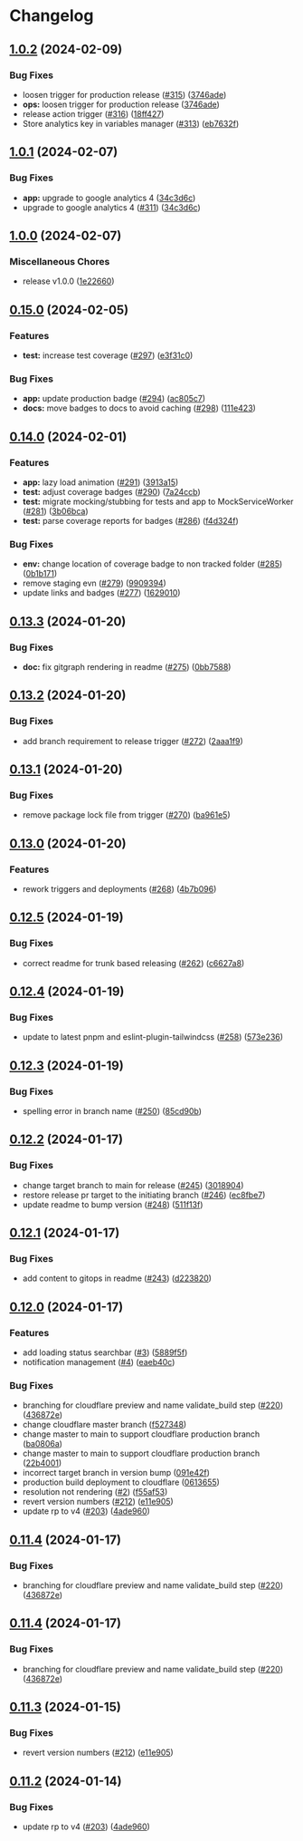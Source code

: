 # Changelog

## [1.0.2](https://github.com/nader-eloshaiker/screen-geometry-app/compare/v1.0.1...v1.0.2) (2024-02-09)


### Bug Fixes

* loosen trigger for production release ([#315](https://github.com/nader-eloshaiker/screen-geometry-app/issues/315)) ([3746ade](https://github.com/nader-eloshaiker/screen-geometry-app/commit/3746adeb2381bb268be728ab762d0b6821a19d71))
* **ops:** loosen trigger for production release ([3746ade](https://github.com/nader-eloshaiker/screen-geometry-app/commit/3746adeb2381bb268be728ab762d0b6821a19d71))
* release action trigger ([#316](https://github.com/nader-eloshaiker/screen-geometry-app/issues/316)) ([18ff427](https://github.com/nader-eloshaiker/screen-geometry-app/commit/18ff4274e5201860d1a200385ddfdb4839e6e99b))
* Store analytics key in variables manager ([#313](https://github.com/nader-eloshaiker/screen-geometry-app/issues/313)) ([eb7632f](https://github.com/nader-eloshaiker/screen-geometry-app/commit/eb7632f6c50640d3bcc51025af7ae88b32a83f49))

## [1.0.1](https://github.com/nader-eloshaiker/screen-geometry-app/compare/v1.0.0...v1.0.1) (2024-02-07)


### Bug Fixes

* **app:** upgrade to google analytics 4 ([34c3d6c](https://github.com/nader-eloshaiker/screen-geometry-app/commit/34c3d6c49d5272aabe130c4cd6464b1a83eb653e))
* upgrade to google analytics 4 ([#311](https://github.com/nader-eloshaiker/screen-geometry-app/issues/311)) ([34c3d6c](https://github.com/nader-eloshaiker/screen-geometry-app/commit/34c3d6c49d5272aabe130c4cd6464b1a83eb653e))

## [1.0.0](https://github.com/nader-eloshaiker/screen-geometry-app/compare/v0.15.0...v1.0.0) (2024-02-07)


### Miscellaneous Chores

* release v1.0.0 ([1e22660](https://github.com/nader-eloshaiker/screen-geometry-app/commit/1e22660ca27303461db993540caede6c86052a4c))

## [0.15.0](https://github.com/nader-eloshaiker/screen-geometry-app/compare/v0.14.0...v0.15.0) (2024-02-05)


### Features

* **test:** increase test coverage ([#297](https://github.com/nader-eloshaiker/screen-geometry-app/issues/297)) ([e3f31c0](https://github.com/nader-eloshaiker/screen-geometry-app/commit/e3f31c09a14adc451e95cf151316cbe0f3424749))


### Bug Fixes

* **app:** update production badge ([#294](https://github.com/nader-eloshaiker/screen-geometry-app/issues/294)) ([ac805c7](https://github.com/nader-eloshaiker/screen-geometry-app/commit/ac805c76e785e275f0710306c7534eba47656f65))
* **docs:** move badges to docs to avoid caching ([#298](https://github.com/nader-eloshaiker/screen-geometry-app/issues/298)) ([111e423](https://github.com/nader-eloshaiker/screen-geometry-app/commit/111e4238fa18d025ff3d26e3e62f4325a728fc47))

## [0.14.0](https://github.com/nader-eloshaiker/screen-geometry-app/compare/v0.13.3...v0.14.0) (2024-02-01)


### Features

* **app:** lazy load animation ([#291](https://github.com/nader-eloshaiker/screen-geometry-app/issues/291)) ([3913a15](https://github.com/nader-eloshaiker/screen-geometry-app/commit/3913a15683560da6179706dd3bec1c54f1311ded))
* **test:** adjust coverage badges ([#290](https://github.com/nader-eloshaiker/screen-geometry-app/issues/290)) ([7a24ccb](https://github.com/nader-eloshaiker/screen-geometry-app/commit/7a24ccb00f63ba3fb7f2cadbabf440214e911a88))
* **test:** migrate mocking/stubbing for tests and app to MockServiceWorker ([#281](https://github.com/nader-eloshaiker/screen-geometry-app/issues/281)) ([3b06bca](https://github.com/nader-eloshaiker/screen-geometry-app/commit/3b06bca9542cb5c13e37b94b2f35776d7e9c0a98))
* **test:** parse coverage reports for badges ([#286](https://github.com/nader-eloshaiker/screen-geometry-app/issues/286)) ([f4d324f](https://github.com/nader-eloshaiker/screen-geometry-app/commit/f4d324f3aff75b15918c48b2b1047d12666d1052))


### Bug Fixes

* **env:** change location of coverage badge to non tracked folder ([#285](https://github.com/nader-eloshaiker/screen-geometry-app/issues/285)) ([0b1b171](https://github.com/nader-eloshaiker/screen-geometry-app/commit/0b1b1713ddb8f51bac6121b1408a7901f2885a58))
* remove staging evn ([#279](https://github.com/nader-eloshaiker/screen-geometry-app/issues/279)) ([9909394](https://github.com/nader-eloshaiker/screen-geometry-app/commit/99093944685cfb7e22349369585630b2fc795ddf))
* update links and badges ([#277](https://github.com/nader-eloshaiker/screen-geometry-app/issues/277)) ([1629010](https://github.com/nader-eloshaiker/screen-geometry-app/commit/16290105772184e9035ea677478803ea19d1a0e3))

## [0.13.3](https://github.com/nader-eloshaiker/screen-geometry-app/compare/v0.13.2...v0.13.3) (2024-01-20)


### Bug Fixes

* **doc:** fix gitgraph rendering in readme ([#275](https://github.com/nader-eloshaiker/screen-geometry-app/issues/275)) ([0bb7588](https://github.com/nader-eloshaiker/screen-geometry-app/commit/0bb7588cd145febe76cb1c35ea32c23e9daa18d2))

## [0.13.2](https://github.com/nader-eloshaiker/screen-geometry-app/compare/v0.13.1...v0.13.2) (2024-01-20)


### Bug Fixes

* add branch requirement to release trigger ([#272](https://github.com/nader-eloshaiker/screen-geometry-app/issues/272)) ([2aaa1f9](https://github.com/nader-eloshaiker/screen-geometry-app/commit/2aaa1f9b912c9574a3bcb557666648c236f9d8fd))

## [0.13.1](https://github.com/nader-eloshaiker/screen-geometry-app/compare/v0.13.0...v0.13.1) (2024-01-20)


### Bug Fixes

* remove package lock file from trigger ([#270](https://github.com/nader-eloshaiker/screen-geometry-app/issues/270)) ([ba961e5](https://github.com/nader-eloshaiker/screen-geometry-app/commit/ba961e51c2de44dbde276cc76ff3f9957deb5f09))

## [0.13.0](https://github.com/nader-eloshaiker/screen-geometry-app/compare/v0.12.5...v0.13.0) (2024-01-20)


### Features

* rework triggers and deployments ([#268](https://github.com/nader-eloshaiker/screen-geometry-app/issues/268)) ([4b7b096](https://github.com/nader-eloshaiker/screen-geometry-app/commit/4b7b09663cd110c6792dc8ae5f655da4c0d8b227))

## [0.12.5](https://github.com/nader-eloshaiker/screen-geometry-app/compare/v0.12.4...v0.12.5) (2024-01-19)


### Bug Fixes

* correct readme for trunk based releasing ([#262](https://github.com/nader-eloshaiker/screen-geometry-app/issues/262)) ([c6627a8](https://github.com/nader-eloshaiker/screen-geometry-app/commit/c6627a8ab235507e565cc104de9fad16331d9408))

## [0.12.4](https://github.com/nader-eloshaiker/screen-geometry-app/compare/v0.12.3...v0.12.4) (2024-01-19)


### Bug Fixes

* update to latest pnpm and eslint-plugin-tailwindcss ([#258](https://github.com/nader-eloshaiker/screen-geometry-app/issues/258)) ([573e236](https://github.com/nader-eloshaiker/screen-geometry-app/commit/573e236c603e20409b89634c6548557656f7eebf))

## [0.12.3](https://github.com/nader-eloshaiker/screen-geometry-app/compare/v0.12.2...v0.12.3) (2024-01-19)


### Bug Fixes

* spelling error in branch name ([#250](https://github.com/nader-eloshaiker/screen-geometry-app/issues/250)) ([85cd90b](https://github.com/nader-eloshaiker/screen-geometry-app/commit/85cd90bb4cf2255a3ac06ff25bd3207aa4e2c84d))

## [0.12.2](https://github.com/nader-eloshaiker/screen-geometry-app/compare/v0.12.1...v0.12.2) (2024-01-17)


### Bug Fixes

* change target branch to main for release ([#245](https://github.com/nader-eloshaiker/screen-geometry-app/issues/245)) ([3018904](https://github.com/nader-eloshaiker/screen-geometry-app/commit/3018904c6cfefbce5329af1ccb97ca8f0a45e003))
* restore release pr target to the initiating branch ([#246](https://github.com/nader-eloshaiker/screen-geometry-app/issues/246)) ([ec8fbe7](https://github.com/nader-eloshaiker/screen-geometry-app/commit/ec8fbe77ac1946be244f29cd828553cbc73f5a97))
* update readme to bump version ([#248](https://github.com/nader-eloshaiker/screen-geometry-app/issues/248)) ([511f13f](https://github.com/nader-eloshaiker/screen-geometry-app/commit/511f13f5a055c6c0b70cb8e38ded176ed0d25342))

## [0.12.1](https://github.com/nader-eloshaiker/screen-geometry-app/compare/v0.12.0...v0.12.1) (2024-01-17)


### Bug Fixes

* add content to gitops in readme ([#243](https://github.com/nader-eloshaiker/screen-geometry-app/issues/243)) ([d223820](https://github.com/nader-eloshaiker/screen-geometry-app/commit/d223820f3397dcf36196d36c6ef5eb525cc493ed))

## [0.12.0](https://github.com/nader-eloshaiker/screen-geometry-app/compare/v0.11.4...v0.12.0) (2024-01-17)


### Features

* add loading status searchbar ([#3](https://github.com/nader-eloshaiker/screen-geometry-app/issues/3)) ([5889f5f](https://github.com/nader-eloshaiker/screen-geometry-app/commit/5889f5f1cf867d22eba907ff2d11c450af7cc59c))
* notification management ([#4](https://github.com/nader-eloshaiker/screen-geometry-app/issues/4)) ([eaeb40c](https://github.com/nader-eloshaiker/screen-geometry-app/commit/eaeb40c11570d6a24152caeac28601bb3214b098))


### Bug Fixes

* branching for cloudflare preview and name validate_build step ([#220](https://github.com/nader-eloshaiker/screen-geometry-app/issues/220)) ([436872e](https://github.com/nader-eloshaiker/screen-geometry-app/commit/436872eefd6384f5e488ef3dfc62d2f906242850))
* change cloudflare master branch ([f527348](https://github.com/nader-eloshaiker/screen-geometry-app/commit/f527348f38949701e8ffbeef5bb2579fd83223ec))
* change master to main to support cloudflare production branch ([ba0806a](https://github.com/nader-eloshaiker/screen-geometry-app/commit/ba0806af43794808a7c4dbbad7f6067f92be9ae6))
* change master to main to support cloudflare production branch ([22b4001](https://github.com/nader-eloshaiker/screen-geometry-app/commit/22b40012f1ff82f9ecb1757cca08a6ce7ecbbd1d))
* incorrect target branch in version bump ([091e42f](https://github.com/nader-eloshaiker/screen-geometry-app/commit/091e42fa01f9a1514fe5ad50ed14ef60c23ad1ac))
* production build deployment to cloudflare ([0613655](https://github.com/nader-eloshaiker/screen-geometry-app/commit/06136554a32797e45d2f32b16dcef768835ae46c))
* resolution not rendering ([#2](https://github.com/nader-eloshaiker/screen-geometry-app/issues/2)) ([f55af53](https://github.com/nader-eloshaiker/screen-geometry-app/commit/f55af53f7397f5f619afca012ae88d445ec2ffb5))
* revert version numbers ([#212](https://github.com/nader-eloshaiker/screen-geometry-app/issues/212)) ([e11e905](https://github.com/nader-eloshaiker/screen-geometry-app/commit/e11e9054be26eba40831f624e39f1bcf1fa6e30d))
* update rp to v4 ([#203](https://github.com/nader-eloshaiker/screen-geometry-app/issues/203)) ([4ade960](https://github.com/nader-eloshaiker/screen-geometry-app/commit/4ade960bde0dc9a383e6d316693d13b77424c64d))

## [0.11.4](https://github.com/nader-eloshaiker/screen-geometry-app/compare/v0.11.3...v0.11.4) (2024-01-17)


### Bug Fixes

* branching for cloudflare preview and name validate_build step ([#220](https://github.com/nader-eloshaiker/screen-geometry-app/issues/220)) ([436872e](https://github.com/nader-eloshaiker/screen-geometry-app/commit/436872eefd6384f5e488ef3dfc62d2f906242850))

## [0.11.4](https://github.com/nader-eloshaiker/screen-geometry-app/compare/v0.11.3...v0.11.4) (2024-01-17)

### Bug Fixes

- branching for cloudflare preview and name validate_build step ([#220](https://github.com/nader-eloshaiker/screen-geometry-app/issues/220)) ([436872e](https://github.com/nader-eloshaiker/screen-geometry-app/commit/436872eefd6384f5e488ef3dfc62d2f906242850))

## [0.11.3](https://github.com/nader-eloshaiker/screen-geometry-app/compare/v0.11.2...v0.11.3) (2024-01-15)

### Bug Fixes

- revert version numbers ([#212](https://github.com/nader-eloshaiker/screen-geometry-app/issues/212)) ([e11e905](https://github.com/nader-eloshaiker/screen-geometry-app/commit/e11e9054be26eba40831f624e39f1bcf1fa6e30d))

## [0.11.2](https://github.com/nader-eloshaiker/screen-geometry-app/compare/v0.11.1...v0.11.2) (2024-01-14)

### Bug Fixes

- update rp to v4 ([#203](https://github.com/nader-eloshaiker/screen-geometry-app/issues/203)) ([4ade960](https://github.com/nader-eloshaiker/screen-geometry-app/commit/4ade960bde0dc9a383e6d316693d13b77424c64d))

